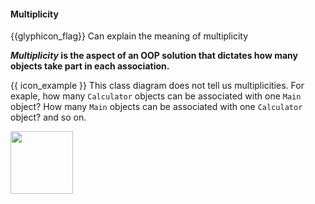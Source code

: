 <div id="title">

#### Multiplicity

</div>

<span id="prereqs"></span>

<span id="outcomes">{{glyphicon_flag}} Can explain the meaning of multiplicity</span>

<div id="body">

**_Multiplicity_ is the aspect of an OOP solution that dictates how many objects take part in each association.** 

<tip-box> 

{{ icon_example }} This class diagram does not tell us multiplicities. For exaple, how many `Calculator` objects can be associated with one `Main` object? How many `Main` objects can be associated with one `Calculator` object? and so on. 

<img src="{{baseUrl}}/oopDesign/associations/basic/images/ageListCalculatorPerson.png" height="100" />

</tip-box>

<panel src="../../../uml/classDiagrams/associations/multiplicity/unit-inElsewhere-asFlat.md#title-and-body" boilerplate header="{{glyphicon_education}} UML → Class Diagrams → Associations → Multiplicity" expanded />

<p/>

</div>

<div id="extras">

<include src="exercises.md" />

</div>